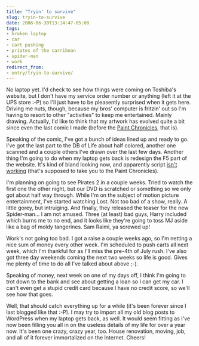 ```yaml
---
title: "Tryin' to survive"
slug: tryin-to-survive
date: 2006-06-30T13:14:47-05:00
tags:
- broken laptop
- car
- cart pushing
- priates of the carribean
- spider-man
- work
redirect_from:
- entry/tryin-to-survive/
---
```

No laptop yet. I'd check to see how things were coming on Toshiba's website, but I don't have my service order number or anything (left it at the UPS store :-P) so I'll just have to be pleasently surprised when it gets here. Driving me nuts, though, because my bros' computer is fritzin' out so I'm having to resort to other "activities" to keep me entertained. Mainly drawing. Actually, I'd like to think that my artwork has evolved quite a bit since even the last comic I made (before the [Paint Chronicles](http://digitaldouble.smackjeeves.com/comics/54184/), that is).

Speaking of the comic, I've got a bunch of ideas lined up and ready to go. I've got the last part to the DB of Life about half colored, another one scanned and a couple others I've drawn over the last few days. Another thing I'm going to do when my laptop gets back is redesign the F5 part of the website. It's kind of bland looking now, and apparently script [isn't working](http://digitaldouble.smackjeeves.com/) (that's supposed to take you to the Paint Chronicles).

I'm planning on going to see Pirates 2 in a couple weeks. Tried to watch the first one the other night, but our DVD is scratched or something so we only got about half way through. While I'm on the subject of motion picture entertainment, I've started watching Lost. Not too bad of a show, really. A little gorey, but intruiging. And finally, they released the teaser for the new Spider-man... I am not amused. Three (at least) bad guys, Harry included which burns me to no end, and it looks like they're going to toss MJ aside like a bag of moldy tangerines. Sam Raimi, ya screwed up!

Work's not going too bad. I got a raise a couple weeks ago, so I'm netting a nice sum of money every other week. I'm scheduled to push carts all next week, which I'm thankful for as I'll miss the pre-4th of July rush. I've also got three day weekends coming the next two weeks so life is good. Gives me plenty of time to do all I've talked about above ;-).

Speaking of money, next week on one of my days off, I think I'm going to trot down to the bank and see about getting a loan so I can get my car. I can't even get a stupid credit card because I have no credit score, so we'll see how that goes.

Well, that should catch everything up for a while (it's been forever since I last blogged like that :-P). I may try to import all my old blog posts to WordPress when my laptop gets back, as well. It would seem fitting as I've now been filling you all in on the useless details of my life for over a year now. It's been one crazy, crazy year, too. House renovation, moving, job, and all of it forever immortalized on the Internet. Cheers!

